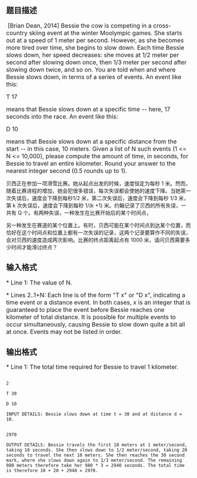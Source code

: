 ## 题目描述

<p><span style="font-size: medium;"><span id="probtext-text" class="mono prewrap"> [Brian Dean, 2014] Bessie the cow is competing in a cross-country skiing event at the winter Moolympic games. She starts out at a speed of 1 meter per second. However, as she becomes more tired over time, she begins to slow down. Each time Bessie slows down, her speed decreases: she moves at 1/2 meter per second after slowing down once, then 1/3 meter per second after slowing down twice, and so on. You are told when and where Bessie slows down, in terms of a series of events. An event like this: </span></span></p>
<p><span style="font-size: medium;"><span id="probtext-text" class="mono prewrap">T 17 </span></span></p>
<p><span style="font-size: medium;"><span id="probtext-text" class="mono prewrap">means that Bessie slows down at a specific time -- here, 17 seconds into the race. An event like this:</span></span></p>
<p><span style="font-size: medium;"><span id="probtext-text" class="mono prewrap"> D 10 </span></span></p>
<p><span style="font-size: medium;"><span id="probtext-text" class="mono prewrap">means that Bessie slows down at a specific distance from the start -- in this case, 10 meters. Given a list of N such events (1 <= N <= 10,000), please compute the amount of time, in seconds, for Bessie to travel an entire kilometer. Round your answer to the nearest integer second (0.5 rounds up to 1).</span></span></p>
<p></p>
<div>
 贝西正在参加一项滑雪比赛。她从起点出发的时候，速度恒定为每秒 1 米。然而，随着比赛进程的增加，她会犯很多错误，每次失误都会使她的速度下降。当她第一次失误后，速度会下降到每秒1/2 米，第二次失误后，速度会下降到每秒 1/3 米，第 k 次失误后，速度会下降到每秒 1/(k +1) 米。约翰记录了贝西的所有失误，一共有 Q 个。有两种失误，一种发生在比赛开始后的某个时间点，
</div>
<div>
 另一种发生在赛道的某个位置上。有时，贝西可能在某个时间点到达某个位置，而恰好在这个时间点和位置上都有一次失误的记录，这两个记录要算作不同的失误，会对贝西的速度造成两次影响。比赛的终点距离起点有 1000 米，请问贝西需要多少时间才能滑过终点？
</div>
<p></p>
<div>
 <div></div>
</div>
<div></div>
<div></div>
<p></p>

## 输入格式

<p><span style="font-size: medium;"><span id="probtext-text" class="mono prewrap">* Line 1: The value of N. </span></span></p>
<p><span style="font-size: medium;"><span id="probtext-text" class="mono prewrap">* Lines 2..1+N: Each line is of the form "T x" or "D x", indicating a time event or a distance event. In both cases, x is an integer that is guaranteed to place the event before Bessie reaches one kilometer of total distance. It is possible for multiple events to occur simultaneously, causing Bessie to slow down quite a bit all at once. Events may not be listed in order.</span></span></p>

## 输出格式

<p><span style="font-size: medium;"><span id="probtext-text" class="mono prewrap">* Line 1: The total time required for Bessie to travel 1 kilometer.</span></span></p>

```input1
2
T 30
D 10
INPUT DETAILS: Bessie slows down at time t = 30 and at distance d = 10.
```
```output1
2970
OUTPUT DETAILS: Bessie travels the first 10 meters at 1 meter/second, taking 10 seconds. She then slows down to 1/2 meter/second, taking 20 seconds to travel the next 10 meters. She then reaches the 30 second mark, where she slows down again to 1/3 meter/second. The remaining 980 meters therefore take her 980 * 3 = 2940 seconds. The total time is therefore 10 + 20 + 2940 = 2970.
```
